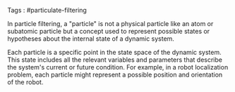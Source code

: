 Tags :  #particulate-filtering 

In particle filtering, a "particle" is not a physical particle like an atom or subatomic particle but a concept used to represent possible states or hypotheses about the internal state of a dynamic system.

Each particle is a specific point in the state space of the dynamic system. This state includes all the relevant variables and parameters that describe the system's current or future condition. For example, in a robot localization problem, each particle might represent a possible position and orientation of the robot.